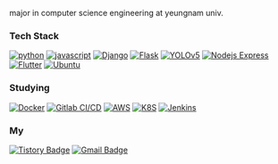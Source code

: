major in computer science engineering at yeungnam univ.

<h3>Tech Stack</h3>

[![python](https://img.shields.io/badge/python-3776AB?style=flat-square&logo=python&logoColor=white)](https://www.python.org/)
[![javascript](https://img.shields.io/badge/javascript-F7DF1E?style=flat-square&logo=javascript&logoColor=black)](https://www.javascript.com/)
[![Django](https://img.shields.io/badge/django-092E20?style=flat-square&logo=django&logoColor=white)](https://www.djangoproject.com/)
[![Flask](https://img.shields.io/badge/Flask-000000?style=flat-square&logo=flask&logoColor=white)](https://www.djangoproject.com/)
[![YOLOv5](https://img.shields.io/badge/yolov5-00FFFF?style=flat-square&logo=yolo&logoColor=black)](https://github.com/ultralytics/yolov5)
[![Nodejs Express](https://img.shields.io/badge/express-000000?style=flat-square&logo=express&logoColor=white)](https://expressjs.com/)
[![Flutter](https://img.shields.io/badge/flutter-02569B?style=flat-square&logo=flutter&logoColor=white)](https://flutter.dev/)
[![Ubuntu](https://img.shields.io/badge/ubuntu-E95420?style=flat-square&logo=ubuntu&logoColor=white)](https://ubuntu.com/)

<h3>Studying</h3>

[![Docker](https://img.shields.io/badge/Docker-2496ED?style=flat-square&logo=docker&logoColor=white)](https://www.docker.com/)
[![Gitlab CI/CD](https://img.shields.io/badge/gitlab_ci/cd-FC6D26?style=flat-square&logo=gitlab&logoColor=white)](https://about.gitlab.com/)
[![AWS](https://img.shields.io/badge/AWS-FF9900?style=flat-square&logo=amazon-aws&logoColor=white)](https://azure.microsoft.com/)
[![K8S](https://img.shields.io/badge/K8S-326CE5?style=flat-square&logo=kubernetes&logoColor=white)](https://kubernetes.io/ko/)
[![Jenkins](https://img.shields.io/badge/Jenkins-D24939?style=flat-square&logo=jenkins&logoColor=white)](https://www.jenkins.io/)

<h3>My</h3>
  
[![Tistory Badge](https://img.shields.io/badge/blog-FFFFFF?style=flat-square&logo=tistory&logoColor=black&link=https://jjaegii.tistory.com/)](https://jjaegii.tistory.com/)
[![Gmail Badge](https://img.shields.io/badge/Gmail-d14836?style=flat-square&logo=Gmail&logoColor=white&link=mailto:hn06038@gmail.com)](mailto:hn06038@gmail.com)
